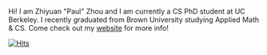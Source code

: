 <!-- Hello World!!! \
Wait, you're not "World"? \
Anyways, welcome to my github profile :)) -->

Hi! I am Zhiyuan "Paul" Zhou and I am currently a CS PhD student at UC Berkeley. I recently graduated from Brown University studying Applied Math & CS. Come check out my [website](https://zhouzypaul.github.io/) for more info!

<!--
<a href="https://zhouzypaul.github.io/">
  <img src="https://raw.githubusercontent.com/zhouzypaul/zhouzypaul/master/banner.jpg" title="paulzhou" alt="paulzhou">
</a>
-->

<!-- [![HitCount](http://hits.dwyl.com/zhouzypaul/zhouzypaul.svg)](http://hits.dwyl.com/paulzhou69/paulzhou69) -->
[![Hits](https://hits.seeyoufarm.com/api/count/incr/badge.svg?url=https%3A%2F%2Fgithub.com%2Fzhouzypaul%2Fzhouzypaul)](https://hits.seeyoufarm.com)


<!--
**zhouzypaul/zhouzypaul** is a ✨ _special_ ✨ repository because its `README.md` (this file) appears on your GitHub profile.

- 🔭 I’m currently working on ...
- 🌱 I’m currently learning ...
- 👯 I’m looking to collaborate on ...
- 🤔 I’m looking for help with ...
- 💬 Ask me about ...
- 📫 How to reach me: ...
- 😄 Pronouns: ...
- ⚡ Fun fact: ...
-->

